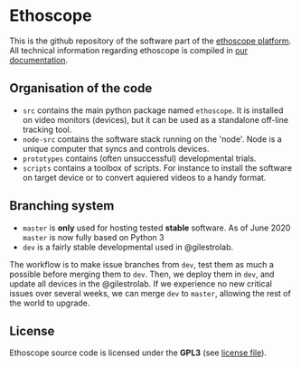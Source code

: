Ethoscope
============

This is the github repository of the software part of the [ethoscope platform](http://gilestrolab.github.io/ethoscope/).
All technical information regarding ethoscope is compiled in [our documentation](https://qgeissmann.gitbooks.io/ethoscope-manual/content/).

Organisation of the code
--------------------------

* `src` contains the main python package named `ethoscope`. It is installed on video monitors (devices), but it can be used as a standalone off-line tracking tool.
* `node-src` contains the software stack running on the 'node'. Node is a unique computer that syncs and controls devices.
* `prototypes` contains (often unsuccessful) developmental trials.
* `scripts` contains a toolbox of scripts. For instance to install the software on target device or to convert aquiered videos to a handy format.


Branching system
--------------------------

* `master` is **only** used for hosting tested **stable** software. As of June 2020 `master` is now fully based on Python 3
* `dev` is a fairly stable developmental used in @gilestrolab.

The workflow is to make issue branches from `dev`, test them as much a possible before merging them to `dev`.
Then, we deploy them in `dev`, and update all devices in the @gilestrolab.
If we experience no new critical issues over several weeks, we can merge `dev` to `master`, allowing the rest of the world to upgrade.

License
---------------

Ethoscope source code is licensed under the **GPL3** (see [license file](LICENSE)).
